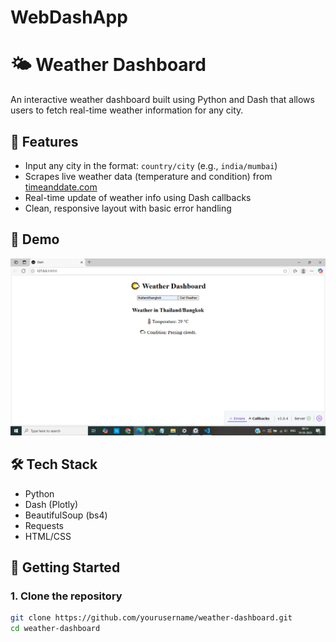 # WebDashApp
# 🌤️ Weather Dashboard

An interactive weather dashboard built using Python and Dash that allows users to fetch real-time weather information for any city.

## 🔧 Features
- Input any city in the format: `country/city` (e.g., `india/mumbai`)
- Scrapes live weather data (temperature and condition) from [timeanddate.com](https://www.timeanddate.com/weather/)
- Real-time update of weather info using Dash callbacks
- Clean, responsive layout with basic error handling

## 📸 Demo
![Demo Screenshot](sc1.png)  <!-- Add a screenshot of your running app -->

## 🛠️ Tech Stack
- Python
- Dash (Plotly)
- BeautifulSoup (bs4)
- Requests
- HTML/CSS

## 🚀 Getting Started

### 1. Clone the repository
```bash
git clone https://github.com/yourusername/weather-dashboard.git
cd weather-dashboard
